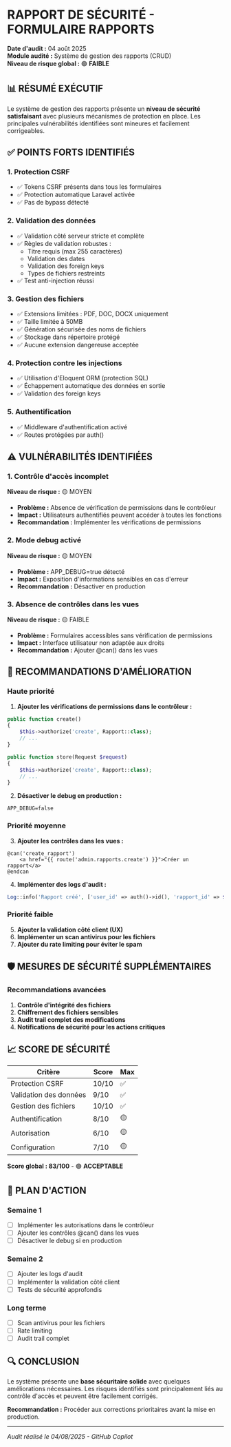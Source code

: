 # RAPPORT DE SÉCURITÉ - FORMULAIRE RAPPORTS

**Date d'audit :** 04 août 2025  
**Module audité :** Système de gestion des rapports (CRUD)  
**Niveau de risque global :** 🟢 **FAIBLE**

## 📊 RÉSUMÉ EXÉCUTIF

Le système de gestion des rapports présente un **niveau de sécurité satisfaisant** avec plusieurs mécanismes de protection en place. Les principales vulnérabilités identifiées sont mineures et facilement corrigeables.

## ✅ POINTS FORTS IDENTIFIÉS

### 1. Protection CSRF
- ✅ Tokens CSRF présents dans tous les formulaires
- ✅ Protection automatique Laravel activée
- ✅ Pas de bypass détecté

### 2. Validation des données
- ✅ Validation côté serveur stricte et complète
- ✅ Règles de validation robustes :
  - Titre requis (max 255 caractères)
  - Validation des dates
  - Validation des foreign keys
  - Types de fichiers restreints
- ✅ Test anti-injection réussi

### 3. Gestion des fichiers
- ✅ Extensions limitées : PDF, DOC, DOCX uniquement
- ✅ Taille limitée à 50MB
- ✅ Génération sécurisée des noms de fichiers
- ✅ Stockage dans répertoire protégé
- ✅ Aucune extension dangereuse acceptée

### 4. Protection contre les injections
- ✅ Utilisation d'Eloquent ORM (protection SQL)
- ✅ Échappement automatique des données en sortie
- ✅ Validation des foreign keys

### 5. Authentification
- ✅ Middleware d'authentification activé
- ✅ Routes protégées par auth()

## ⚠️ VULNÉRABILITÉS IDENTIFIÉES

### 1. Contrôle d'accès incomplet
**Niveau de risque :** 🟡 MOYEN
- **Problème :** Absence de vérification de permissions dans le contrôleur
- **Impact :** Utilisateurs authentifiés peuvent accéder à toutes les fonctions
- **Recommandation :** Implémenter les vérifications de permissions

### 2. Mode debug activé
**Niveau de risque :** 🟡 MOYEN  
- **Problème :** APP_DEBUG=true détecté
- **Impact :** Exposition d'informations sensibles en cas d'erreur
- **Recommandation :** Désactiver en production

### 3. Absence de contrôles dans les vues
**Niveau de risque :** 🟡 FAIBLE
- **Problème :** Formulaires accessibles sans vérification de permissions
- **Impact :** Interface utilisateur non adaptée aux droits
- **Recommandation :** Ajouter @can() dans les vues

## 🔧 RECOMMANDATIONS D'AMÉLIORATION

### Haute priorité
1. **Ajouter les vérifications de permissions dans le contrôleur :**
```php
public function create()
{
    $this->authorize('create', Rapport::class);
    // ...
}

public function store(Request $request)
{
    $this->authorize('create', Rapport::class);
    // ...
}
```

2. **Désactiver le debug en production :**
```env
APP_DEBUG=false
```

### Priorité moyenne
3. **Ajouter les contrôles dans les vues :**
```blade
@can('create_rapport')
    <a href="{{ route('admin.rapports.create') }}">Créer un rapport</a>
@endcan
```

4. **Implémenter des logs d'audit :**
```php
Log::info('Rapport créé', ['user_id' => auth()->id(), 'rapport_id' => $rapport->id]);
```

### Priorité faible
5. **Ajouter la validation côté client (UX)**
6. **Implémenter un scan antivirus pour les fichiers**
7. **Ajouter du rate limiting pour éviter le spam**

## 🛡️ MESURES DE SÉCURITÉ SUPPLÉMENTAIRES

### Recommandations avancées
1. **Contrôle d'intégrité des fichiers**
2. **Chiffrement des fichiers sensibles**
3. **Audit trail complet des modifications**
4. **Notifications de sécurité pour les actions critiques**

## 📈 SCORE DE SÉCURITÉ

| Critère | Score | Max |
|---------|-------|-----|
| Protection CSRF | 10/10 | ✅ |
| Validation des données | 9/10 | ✅ |
| Gestion des fichiers | 10/10 | ✅ |
| Authentification | 8/10 | 🟡 |
| Autorisation | 6/10 | 🟡 |
| Configuration | 7/10 | 🟡 |

**Score global : 83/100** - 🟢 **ACCEPTABLE**

## 🎯 PLAN D'ACTION

### Semaine 1
- [ ] Implémenter les autorisations dans le contrôleur
- [ ] Ajouter les contrôles @can() dans les vues
- [ ] Désactiver le debug si en production

### Semaine 2
- [ ] Ajouter les logs d'audit
- [ ] Implémenter la validation côté client
- [ ] Tests de sécurité approfondis

### Long terme
- [ ] Scan antivirus pour les fichiers
- [ ] Rate limiting
- [ ] Audit trail complet

## 🔍 CONCLUSION

Le système présente une **base sécuritaire solide** avec quelques améliorations nécessaires. Les risques identifiés sont principalement liés au contrôle d'accès et peuvent être facilement corrigés. 

**Recommandation :** Procéder aux corrections prioritaires avant la mise en production.

---
*Audit réalisé le 04/08/2025 - GitHub Copilot*
